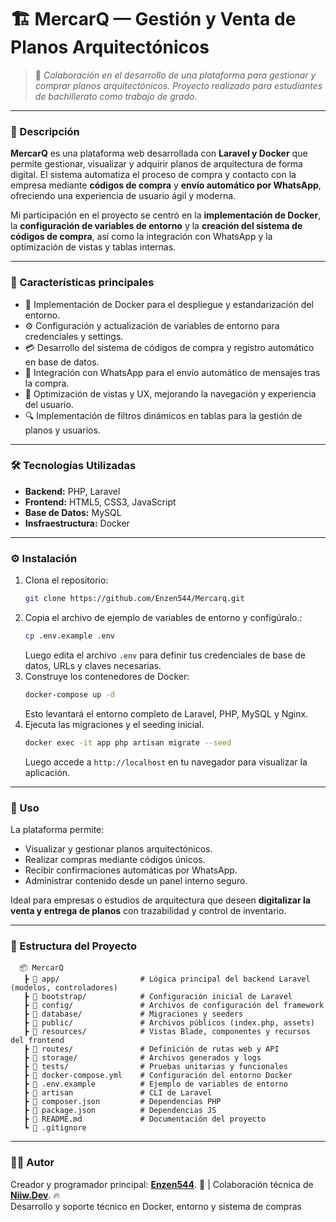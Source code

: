 # 🏗️ MercarQ — Gestión y Venta de Planos Arquitectónicos

> 💬 *Colaboración en el desarrollo de una plataforma para gestionar y comprar planos arquitectónicos.
  Proyecto realizado para estudiantes de bachillerato como trabajo de grado.*

---

### 🧠 Descripción
**MercarQ** es una plataforma web desarrollada con **Laravel y Docker** que permite gestionar, visualizar y adquirir planos de arquitectura de forma digital. El sistema automatiza el proceso de compra y contacto con la empresa mediante **códigos de compra** y **envío automático por WhatsApp**, ofreciendo una experiencia de usuario ágil y moderna. 

Mi participación en el proyecto se centró en la **implementación de Docker**, la **configuración de variables de entorno** y la **creación del sistema de códigos de compra**, así como la integración con WhatsApp y la optimización de vistas y tablas internas.
  
---

### 🧩 Características principales
  - 🐳 Implementación de Docker para el despliegue y estandarización del entorno.
  - ⚙️ Configuración y actualización de variables de entorno para credenciales y settings.
  - 💳 Desarrollo del sistema de códigos de compra y registro automático en base de datos.
  - 💬 Integración con WhatsApp para el envío automático de mensajes tras la compra.
  - 🧭 Optimización de vistas y UX, mejorando la navegación y experiencia del usuario.
  - 🔍 Implementación de filtros dinámicos en tablas para la gestión de planos y usuarios.

---

### 🛠️ Tecnologías Utilizadas
- **Backend:** PHP, Laravel 
- **Frontend:** HTML5, CSS3, JavaScript
- **Base de Datos:** MySQL
- **Insfraestructura:** Docker

---

### ⚙️ Instalación

1. Clona el repositorio:
   ```bash
   git clone https://github.com/Enzen544/Mercarq.git
   ```
2. Copia el archivo de ejemplo de variables de entorno y configúralo.:
   ```bash
   cp .env.example .env
   ```
   Luego edita el archivo `.env` para definir tus credenciales de base de datos, URLs y claves necesarias.
3. Construye los contenedores de Docker:
   ```bash
   docker-compose up -d
   ```
   Esto levantará el entorno completo de Laravel, PHP, MySQL y Nginx.
4. Ejecuta las migraciones y el seeding inicial.
   ```bash
   docker exec -it app php artisan migrate --seed
   ```
    Luego accede a `http://localhost` en tu navegador para visualizar la aplicación.

---

### 🚀 Uso
  La plataforma permite:
  - Visualizar y gestionar planos arquitectónicos.
  - Realizar compras mediante códigos únicos.
  - Recibir confirmaciones automáticas por WhatsApp.
  - Administrar contenido desde un panel interno seguro.

  Ideal para empresas o estudios de arquitectura que deseen **digitalizar la venta y entrega de planos**
  con trazabilidad y control de inventario.

---

### 🧩 Estructura del Proyecto
```plaintext
  📦 MercarQ
   ┣ 📂 app/                  # Lógica principal del backend Laravel (modelos, controladores)
   ┣ 📂 bootstrap/            # Configuración inicial de Laravel
   ┣ 📂 config/               # Archivos de configuración del framework
   ┣ 📂 database/             # Migraciones y seeders
   ┣ 📂 public/               # Archivos públicos (index.php, assets)
   ┣ 📂 resources/            # Vistas Blade, componentes y recursos del frontend
   ┣ 📂 routes/               # Definición de rutas web y API
   ┣ 📂 storage/              # Archivos generados y logs
   ┣ 📂 tests/                # Pruebas unitarias y funcionales
   ┣ 🐳 docker-compose.yml    # Configuración del entorno Docker
   ┣ 📜 .env.example          # Ejemplo de variables de entorno
   ┣ 📜 artisan               # CLI de Laravel
   ┣ 📜 composer.json         # Dependencias PHP
   ┣ 📜 package.json          # Dependencias JS
   ┣ 📜 README.md             # Documentación del proyecto
   ┗ 📜 .gitignore
```

---

### 👨‍💻 Autor
  Creador y programador principal: **[Enzen544](https://github.com/Enzen544)**. 🧩 | 
  Colaboración técnica de **[Niiw.Dev](https://github.com/Niiw-dev)**. 🔥  
  Desarrollo y soporte técnico en Docker, entorno y sistema de compras
